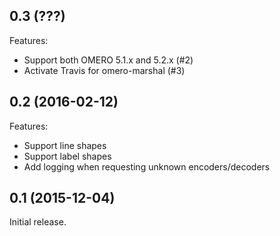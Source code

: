 ## 0.3 (???)

Features:

  - Support both OMERO 5.1.x and 5.2.x (#2)
  - Activate Travis for omero-marshal (#3)

## 0.2 (2016-02-12)

Features:

  - Support line shapes
  - Support label shapes
  - Add logging when requesting unknown encoders/decoders

## 0.1 (2015-12-04)

Initial release.
